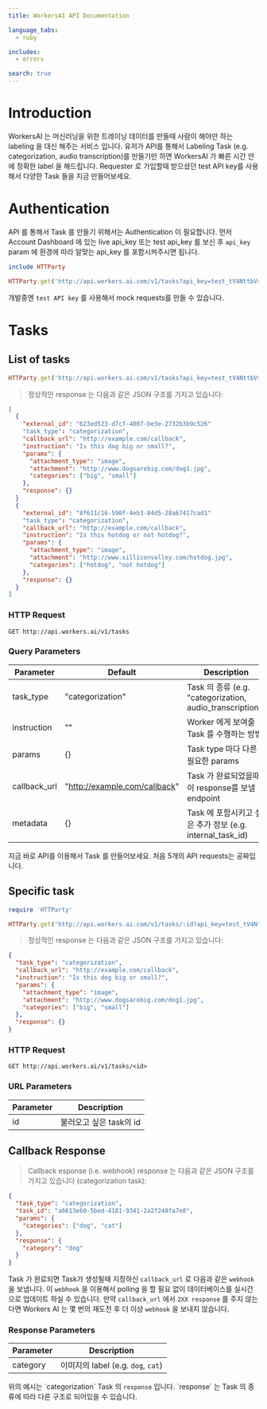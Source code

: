 ```yaml
---
title: WorkersAI API Documentation

language_tabs:
  - ruby

includes:
  - errors

search: true
---
```


# Introduction

WorkersAI 는 머신러닝을 위한 트레이닝 데이터를 만들때 사람이 해야만 하는 labeling 을 대신 해주는 서비스 입니다.
유저가 API를 통해서 Labeling Task (e.g. categorization, audio transcription)를 만들기만 하면
WorkersAI 가 빠른 시간 안에 정확한 label 을 해드립니다. Requester 로 가입할때 받으셨던 test API key를 사용해서
다양한 Task 들을 지금 만들어보세요.

# Authentication

API 를 통해서 Task 를 만들기 위해서는 Authentication 이 필요합니다.
먼저 Account Dashboard 에 있는 live api_key 또는 test api_key 를 보신 후
`api_key` param 에 환경에 따라 알맞는 api_key 를 포함시켜주시면 됩니다.

```ruby
include HTTParty

HTTParty.get('http://api.workers.ai.com/v1/tasks?api_key=test_tV4NttbVsN3crLCFonEj')
```

<aside class="notice">
  개발중엔 <code>test API key</code> 를 사용해서 mock requests를 만들 수 있습니다.
</aside>

# Tasks

## List of tasks

```ruby
HTTParty.get('http://api.workers.ai.com/v1/tasks?api_key=test_tV4NttbVsN3crLCFonEj')
```

> 정상적인 response 는 다음과 같은 JSON 구조를 가지고 있습니다:

```json
[
  {
    "external_id": "623ed523-d7cf-4007-be3e-2732b3b9c526"
    "task_type": "categorization",
    "callback_url": "http://example.com/callback",
    "instruction": "Is this dog big or small?",
    "params": {
      "attachment_type": "image",
      "attachment": "http://www.dogsarebig.com/dog1.jpg",
      "categories": ["big", "small"]
    },
    "response": {}
  }
  {
    "external_id": "8f611c16-590f-4eb3-84d5-28a67417cad1"
    "task_type": "categorization",
    "callback_url": "http://example.com/callback",
    "instruction": "Is this hotdog or not hotdog?",
    "params": {
      "attachment_type": "image",
      "attachment": "http://www.silliconvalley.com/hotdog.jpg",
      "categories": ["hotdog", "not hotdog"]
    },
    "response": {}
  }
]
```

### HTTP Request

`GET http://api.workers.ai/v1/tasks`

### Query Parameters

Parameter | Default | Description
--------- | ------- | -----------
task_type | "categorization" | Task 의 종류 (e.g. "categorization, audio_transcription")
instruction | "" | Worker 에게 보여줄 Task 를 수행하는 방법
params    | {}      | Task type 마다 다른 필요한 params
callback_url    | "http://example.com/callback" | Task 가 완료되었을때 이 response를 보낼 endpoint
metadata    | {}      | Task 에 포함시키고 싶은 추가 정보 (e.g. internal_task_id)

<aside class="success">
  지금 바로 API를 이용해서 Task 를 만들어보세요. 처음 5개의 API requests는 공짜입니다.
</aside>


## Specific task

```ruby
require 'HTTParty'

HTTParty.get('http://api.workers.ai.com/v1/tasks/:id?api_key=test_tV4NttbVsN3crLCFonEj')

```

> 정상적인 response 는 다음과 같은 JSON 구조를 가지고 있습니다:

```json
{
  "task_type": "categorization",
  "callback_url": "http://example.com/callback",
  "instruction": "Is this dog big or small?",
  "params": {
    "attachment_type": "image",
    "attachment": "http://www.dogsarebig.com/dog1.jpg",
    "categories": ["big", "small"]
  },
  "response": {}
}
```

### HTTP Request

`GET http://api.workers.ai/v1/tasks/<id>`

### URL Parameters

Parameter | Description
--------- | -----------
id | 불러오고 싶은 task의 id


## Callback Response 

> Callback <RP></RP>esponse (i.e. webhook) response 는 다음과 같은 JSON 구조를 가지고 있습니다 (categorization task):

```json
{
  "task_type": "categorization",
  "task_id": "a6613e60-5bed-4181-9341-2a2f248fa7e8",
  "params": {
    "categories": ["dog", "cat"]
  },
  "response": {
    "category": "dog"
  }
}
```

Task 가 완료되면 Task가 생성될때 지정하신 `callback_url` 로 다음과 같은 `webhook` 을 보냅니다.
이 `webhook` 을 이용해서 polling 을 할 필요 없이 데이터베이스를 실시간으로 업데이트 하실 수 있습니다.
만약 `callback_url` 에서 `2XX response` 를 주지 않는다면 Workers AI 는 몇 번의 재도전 후 더 이상 `webhook` 을 보내지 않습니다.

### Response Parameters

Parameter | Description
--------- | -----------
category | 이미지의 label (e.g. `dog`, `cat`)

<aside class="notice">
  위의 예시는 `categorization` Task 의 <code>response</code> 입니다.
  `response` 는 Task 의 종류에 따라 다른 구조로 되어있을 수 있습니다.
</aside>
